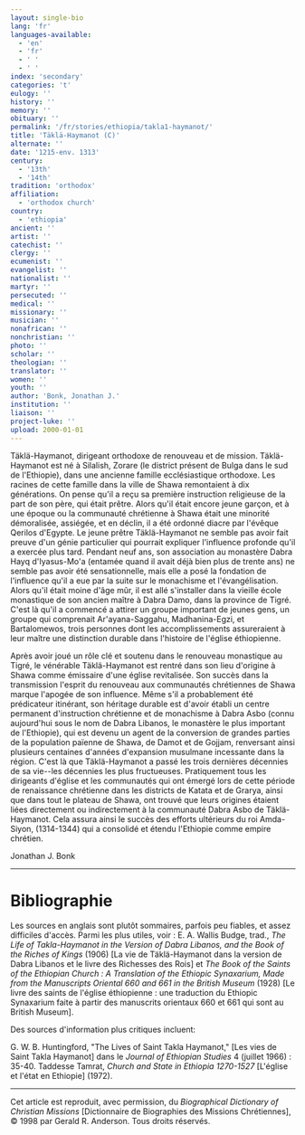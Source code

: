 ```yaml
---
layout: single-bio
lang: 'fr'
languages-available:
  - 'en'
  - 'fr'
  - ' '
  - ' '
index: 'secondary'
categories: 't'
eulogy: ''
history: ''
memory: ''
obituary: ''
permalink: '/fr/stories/ethiopia/takla1-haymanot/'
title: 'Täklä-Haymanot (C)'
alternate: ''
date: '1215-env. 1313'
century:
  - '13th'
  - '14th'
tradition: 'orthodox'
affiliation:
  - 'orthodox church'
country:
  - 'ethiopia'
ancient: ''
artist: ''
catechist: ''
clergy: ''
ecumenist: ''
evangelist: ''
nationalist: ''
martyr: ''
persecuted: ''
medical: ''
missionary: ''
musician: ''
nonafrican: ''
nonchristian: ''
photo: ''
scholar: ''
theologian: ''
translator: ''
women: ''
youth: ''
author: 'Bonk, Jonathan J.'
institution: ''
liaison: ''
project-luke: ''
upload: 2000-01-01
---
```



Täklä-Haymanot, dirigeant orthodoxe de renouveau et de mission. Täklä-Haymanot est né à Silalish, Zorare (le district présent de Bulga dans le sud de l'Ethiopie), dans une ancienne famille ecclésiastique orthodoxe. Les racines de cette famille dans la ville de Shawa remontaient à dix générations. On pense qu'il a reçu sa première instruction religieuse de la part de son père, qui était prêtre. Alors qu'il était encore jeune garçon, et à une époque ou la communauté chrétienne à Shawa était une minorité démoralisée, assiégée, et en déclin, il a été ordonné diacre par l'évêque Qerilos d'Egypte. Le jeune prêtre Täklä-Haymanot ne semble pas avoir fait preuve d'un génie particulier qui pourrait expliquer l'influence profonde qu'il a exercée plus tard. Pendant neuf ans, son association au monastère Dabra Hayq d'Iyasus-Mo'a (entamée quand il avait déjà bien plus de trente ans) ne semble pas avoir été sensationnelle, mais elle a posé la fondation de l'influence qu'il a eue par la suite sur le monachisme et l'évangélisation. Alors qu'il était moine d'âge mûr, il est allé s'installer dans la vieille école monastique de son ancien maître à Dabra Damo, dans la province de Tigré. C'est là qu'il a commencé a attirer un groupe important de jeunes gens, un groupe qui comprenait Ar'ayana-Saggahu, Madhanina-Egzi, et Bartalomewos, trois personnes dont les accomplissements assureraient à leur maître une distinction durable dans l'histoire de l'église éthiopienne.

Après avoir joué un rôle clé et soutenu dans le renouveau monastique au Tigré, le vénérable Täklä-Haymanot est rentré dans son lieu d'origine à Shawa comme émissaire d'une église revitalisée. Son succès dans la transmission l'esprit du renouveau aux communautés chrétiennes de Shawa marque l'apogée de son influence. Même s'il a probablement été prédicateur itinérant, son héritage durable est d'avoir établi un centre permanent d'instruction chrétienne et de monachisme à Dabra Asbo (connu aujourd'hui sous le nom de Dabra Libanos, le monastère le plus important de l'Ethiopie), qui est devenu un agent de la conversion de grandes parties de la population païenne de Shawa, de Damot et de Gojjam, renversant ainsi plusieurs centaines d'années d'expansion musulmane incessante dans la région. C'est là que Täklä-Haymanot a passé les trois dernières décennies de sa vie--les décennies les plus fructueuses. Pratiquement tous les dirigeants d'église et les communautés qui ont émergé lors de cette période de renaissance chrétienne dans les districts de Katata et de Grarya, ainsi que dans tout le plateau de Shawa, ont trouvé que leurs origines étaient liées directement ou indirectement à la communauté Dabra Asbo de Täklä-Haymanot. Cela assura ainsi le succès des efforts ultérieurs du roi Amda-Siyon, (1314-1344) qui a consolidé et étendu l'Ethiopie comme empire chrétien.

Jonathan J. Bonk

---

# Bibliographie

Les sources en anglais sont plutôt sommaires, parfois peu fiables, et assez difficiles d'accès. Parmi les plus utiles, voir : E. A. Wallis Budge, trad., *The Life of Takla-Haymanot in the Version of Dabra Libanos, and the Book of the Riches of Kings* (1906) [La vie de Täklä-Haymanot dans la version de Dabra Libanos et le livre des Richesses des Rois] et *The Book of the Saints of the Ethiopian Church : A Translation of the Ethiopic Synaxarium, Made from the Manuscripts Oriental 660 and 661 in the British Museum* (1928) [Le livre des saints de l'église éthiopienne : une traduction du Ethiopic Synaxarium faite à partir des manuscrits orientaux 660 et 661 qui sont au British Museum].

Des sources d'information  plus critiques incluent:

G. W. B. Huntingford, "The Lives of Saint Takla Haymanot," [Les vies de Saint Takla Haymanot] dans le *Journal of Ethiopian Studies* 4 (juillet 1966) : 35-40.
Taddesse Tamrat, *Church and State in Ethiopia 1270-1527* [L'église et l'état en Ethiopie]
(1972).

---

Cet article est reproduit, avec permission, du *Biographical Dictionary of Christian Missions* [Dictionnaire de Biographies des Missions Chrétiennes], © 1998 par Gerald R. Anderson. Tous droits réservés.